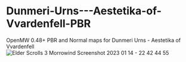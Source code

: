 # Dunmeri-Urns---Aestetika-of-Vvardenfell-PBR
OpenMW 0.48+  PBR and Normal maps for Dunmeri Urns - Aestetika of Vvardenfell
![Elder Scrolls 3  Morrowind Screenshot 2023 01 14 - 22 42 44 55](https://user-images.githubusercontent.com/121469754/212527701-31d3c772-bdff-4800-a275-b3a82ffd191c.png)
